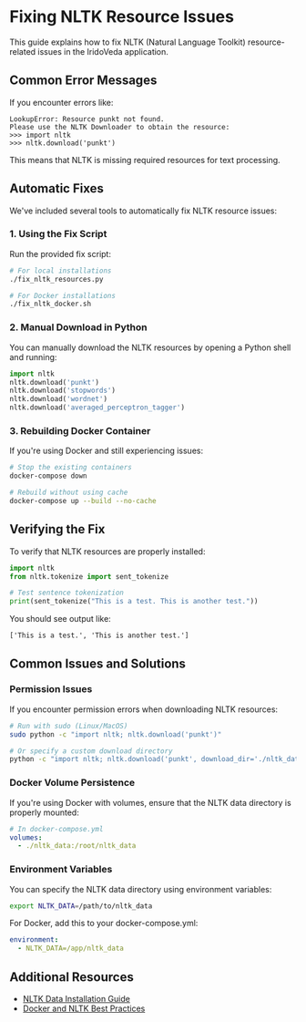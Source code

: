 # Fixing NLTK Resource Issues

This guide explains how to fix NLTK (Natural Language Toolkit) resource-related issues in the IridoVeda application.

## Common Error Messages

If you encounter errors like:

```
LookupError: Resource punkt not found.
Please use the NLTK Downloader to obtain the resource: 
>>> import nltk 
>>> nltk.download('punkt')
```

This means that NLTK is missing required resources for text processing.

## Automatic Fixes

We've included several tools to automatically fix NLTK resource issues:

### 1. Using the Fix Script

Run the provided fix script:

```bash
# For local installations
./fix_nltk_resources.py

# For Docker installations
./fix_nltk_docker.sh
```

### 2. Manual Download in Python

You can manually download the NLTK resources by opening a Python shell and running:

```python
import nltk
nltk.download('punkt')
nltk.download('stopwords')
nltk.download('wordnet')
nltk.download('averaged_perceptron_tagger')
```

### 3. Rebuilding Docker Container

If you're using Docker and still experiencing issues:

```bash
# Stop the existing containers
docker-compose down

# Rebuild without using cache
docker-compose up --build --no-cache
```

## Verifying the Fix

To verify that NLTK resources are properly installed:

```python
import nltk
from nltk.tokenize import sent_tokenize

# Test sentence tokenization
print(sent_tokenize("This is a test. This is another test."))
```

You should see output like:
```
['This is a test.', 'This is another test.']
```

## Common Issues and Solutions

### Permission Issues

If you encounter permission errors when downloading NLTK resources:

```bash
# Run with sudo (Linux/MacOS)
sudo python -c "import nltk; nltk.download('punkt')"

# Or specify a custom download directory
python -c "import nltk; nltk.download('punkt', download_dir='./nltk_data')"
```

### Docker Volume Persistence

If you're using Docker with volumes, ensure that the NLTK data directory is properly mounted:

```yaml
# In docker-compose.yml
volumes:
  - ./nltk_data:/root/nltk_data
```

### Environment Variables

You can specify the NLTK data directory using environment variables:

```bash
export NLTK_DATA=/path/to/nltk_data
```

For Docker, add this to your docker-compose.yml:

```yaml
environment:
  - NLTK_DATA=/app/nltk_data
```

## Additional Resources

- [NLTK Data Installation Guide](https://www.nltk.org/data.html)
- [Docker and NLTK Best Practices](https://www.nltk.org/install.html)

